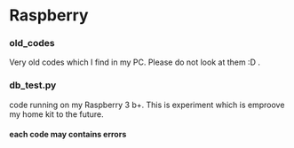 # Raspberry

### old_codes
Very old codes which I find in my PC. Please do not look at them :D .

### db_test.py
code running on my Raspberry 3 b+. This is experiment which is emproove my home kit to the future.

#### each code may contains errors ###
